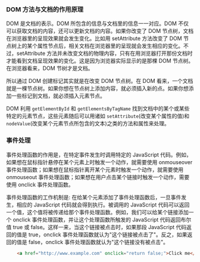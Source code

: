 
### DOM 方法与文档的作用原理

DOM 是文档的表示。DOM 所包含的信息与文档里的信息一一对应。DOM 不仅可以获取文档的内容，还可以更新文档的内容。如果你改变了 DOM 节点树，文档在浏览器里的呈现效果就会发生变化。比如用 setAttribute 方法改变了 DOM 节点树上的某个属性节点后，相关文档在浏览器里的呈现就会发生相应的变化。不过，setAttribute 方法并未改变文档的物理内容，只有在用浏览器打开那份文档时才能看到文档呈现效果的变化。这是因为浏览器实际显示的是那棵 DOM 节点树。在浏览器看来，DOM 节树才是文档。

所以通过 DOM 创建标记其实就是在改变 DOM 节点树。在 DOM 看来，一个文档就是一棵节点树。如果你想在节点树上添加内容，就必须插入新的点。如果你想添加一些标记到文档，就必须插入元素节点。

DOM 利用 `getElementById` 和 `getElementsByTagName` 找到文档中的某个或某些特定的元素节点，这些元素随后可以用诸如 `setAttribute`(改变某个属性的值)和 `nodeValue`(改变某个元素节点所包含的文本)之类的方法和属性来处理。


### 事件处理

事件处理函数的作用是，在特定事件发生时调用特定的 JavaScript 代码。例如，如果想在鼠标指针悬停在某个元素上时触发一个动作，就需要使用 onmouseover 事件处理函数；如果想在鼠标指针离开某个元素时触发一个动作，就需要使用 onmouseout 事件处理函数；如果想在用户点击某个链接时触发一个动作，需要使用 onclick 事件处理函数。

事件处理函数的工作机制是: 在给某个元素添加了事件处理函数后，一旦事件发生，相应的 JavaScript 代码就会得到执行。被调用的 JavaScript 代码可以返回一个值，这个值将被传递给那个事件处理函数。例如，我们可以给某个链接添加一个 onclick 事件处理函数，并让这个处理函数所触发的 JavaScript 代码返回布尔值 true 或 false。这样一来，当这个链接被点击时，如果那段 JavaScript 代码返回的值是 true，onclick 事件处理函数就认为"这个链接被点击了"。反之，如果返回的值是 false，onclick 事件处理函数就认为"这个链接没有被点击"。
```html
    <a href="http://www.example.com" onclick="return false;">Click me</a>
```

